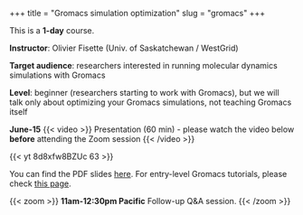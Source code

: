 +++
title = "Gromacs simulation optimization"
slug = "gromacs"
+++

This is a **1-day** course.

**Instructor**: Olivier Fisette (Univ. of Saskatchewan / WestGrid)

<!-- **Course plan**: -->

**Target audience**: researchers interested in running molecular dynamics simulations with Gromacs

**Level**: beginner (researchers starting to work with Gromacs), but we will talk only about optimizing
your Gromacs simulations, not teaching Gromacs itself

<!-- **Prerequisites**:  -->

<!-- **Software**: All attendees will need a remote secure shell (SSH) client installed on their computer in -->
<!-- order to participate in the course exercises. On Windows we recommend -->
<!-- [the free Home Edition of MobaXterm](https://mobaxterm.mobatek.net/download.html). On Mac and Linux -->
<!-- computers SSH is usually pre-installed (try typing `ssh` in a terminal to make sure it is there). -->

**June-15**
{{< video >}}
Presentation (60 min) - please watch the video below <b>before</b> attending the Zoom session
{{< /video >}}<br>

{{< yt 8d8xfw8BZUc 63 >}}<br>

You can find the PDF slides [here](../gromacs-slides.pdf). For entry-level Gromacs tutorials, please check
[this page](http://www.mdtutorials.com).

{{< zoom >}}
<b>11am-12:30pm Pacific</b> Follow-up Q&A session.
{{< /zoom >}}
